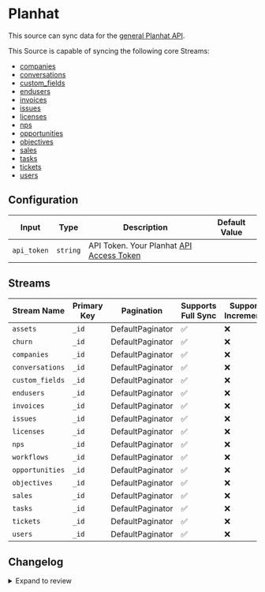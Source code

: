 # Planhat

This source can sync data for the [general Planhat API](https://docs.planhat.com/).

This Source is capable of syncing the following core Streams:

- [companies](https://docs.planhat.com/#companies)
- [conversations](https://docs.planhat.com/#conversations)
- [custom_fields](https://docs.planhat.com/#custom_fields)
- [endusers](https://docs.planhat.com/#endusers)
- [invoices](https://docs.planhat.com/#invoices)
- [issues](https://docs.planhat.com/#issues)
- [licenses](https://docs.planhat.com/#licenses)
- [nps](https://docs.planhat.com/#nps)
- [opportunities](https://docs.planhat.com/#opportunities)
- [objectives](https://docs.planhat.com/#objectives)
- [sales](https://docs.planhat.com/#sales)
- [tasks](https://docs.planhat.com/#tasks)
- [tickets](https://docs.planhat.com/#tickets)
- [users](https://docs.planhat.com/#users)

## Configuration

| Input       | Type     | Description                                                                          | Default Value |
| ----------- | -------- | ------------------------------------------------------------------------------------ | ------------- |
| `api_token` | `string` | API Token. Your Planhat [API Access Token](https://docs.planhat.com/#authentication) |               |

## Streams

| Stream Name     | Primary Key | Pagination       | Supports Full Sync | Supports Incremental |
| --------------- | ----------- | ---------------- | ------------------ | -------------------- |
| `assets`        | `_id`       | DefaultPaginator | ✅                 | ❌                   |
| `churn`         | `_id`       | DefaultPaginator | ✅                 | ❌                   |
| `companies`     | `_id`       | DefaultPaginator | ✅                 | ❌                   |
| `conversations` | `_id`       | DefaultPaginator | ✅                 | ❌                   |
| `custom_fields` | `_id`       | DefaultPaginator | ✅                 | ❌                   |
| `endusers`      | `_id`       | DefaultPaginator | ✅                 | ❌                   |
| `invoices`      | `_id`       | DefaultPaginator | ✅                 | ❌                   |
| `issues`        | `_id`       | DefaultPaginator | ✅                 | ❌                   |
| `licenses`      | `_id`       | DefaultPaginator | ✅                 | ❌                   |
| `nps`           | `_id`       | DefaultPaginator | ✅                 | ❌                   |
| `workflows`     | `_id`       | DefaultPaginator | ✅                 | ❌                   |
| `opportunities` | `_id`       | DefaultPaginator | ✅                 | ❌                   |
| `objectives`    | `_id`       | DefaultPaginator | ✅                 | ❌                   |
| `sales`         | `_id`       | DefaultPaginator | ✅                 | ❌                   |
| `tasks`         | `_id`       | DefaultPaginator | ✅                 | ❌                   |
| `tickets`       | `_id`       | DefaultPaginator | ✅                 | ❌                   |
| `users`         | `_id`       | DefaultPaginator | ✅                 | ❌                   |

## Changelog

<details>
  <summary>Expand to review</summary>

| Version | Date       | Pull Request | Subject                                              |
| ------- | ---------- | ------------ | ---------------------------------------------------- |
| 0.0.30 | 2025-07-05 | [62605](https://github.com/airbytehq/airbyte/pull/62605) | Update dependencies |
| 0.0.29 | 2025-06-28 | [62297](https://github.com/airbytehq/airbyte/pull/62297) | Update dependencies |
| 0.0.28 | 2025-06-21 | [61909](https://github.com/airbytehq/airbyte/pull/61909) | Update dependencies |
| 0.0.27 | 2025-06-14 | [61071](https://github.com/airbytehq/airbyte/pull/61071) | Update dependencies |
| 0.0.26 | 2025-05-24 | [60451](https://github.com/airbytehq/airbyte/pull/60451) | Update dependencies |
| 0.0.25 | 2025-05-10 | [60101](https://github.com/airbytehq/airbyte/pull/60101) | Update dependencies |
| 0.0.24 | 2025-05-03 | [59494](https://github.com/airbytehq/airbyte/pull/59494) | Update dependencies |
| 0.0.23 | 2025-04-27 | [59111](https://github.com/airbytehq/airbyte/pull/59111) | Update dependencies |
| 0.0.22 | 2025-04-19 | [58473](https://github.com/airbytehq/airbyte/pull/58473) | Update dependencies |
| 0.0.21 | 2025-04-12 | [57865](https://github.com/airbytehq/airbyte/pull/57865) | Update dependencies |
| 0.0.20 | 2025-04-05 | [57352](https://github.com/airbytehq/airbyte/pull/57352) | Update dependencies |
| 0.0.19 | 2025-03-29 | [56761](https://github.com/airbytehq/airbyte/pull/56761) | Update dependencies |
| 0.0.18 | 2025-03-22 | [56176](https://github.com/airbytehq/airbyte/pull/56176) | Update dependencies |
| 0.0.17 | 2025-03-08 | [55542](https://github.com/airbytehq/airbyte/pull/55542) | Update dependencies |
| 0.0.16 | 2025-03-01 | [55008](https://github.com/airbytehq/airbyte/pull/55008) | Update dependencies |
| 0.0.15 | 2025-02-23 | [54583](https://github.com/airbytehq/airbyte/pull/54583) | Update dependencies |
| 0.0.14 | 2025-02-15 | [53464](https://github.com/airbytehq/airbyte/pull/53464) | Update dependencies |
| 0.0.13 | 2025-02-01 | [52496](https://github.com/airbytehq/airbyte/pull/52496) | Update dependencies |
| 0.0.12 | 2025-01-18 | [51857](https://github.com/airbytehq/airbyte/pull/51857) | Update dependencies |
| 0.0.11 | 2025-01-11 | [51345](https://github.com/airbytehq/airbyte/pull/51345) | Update dependencies |
| 0.0.10 | 2024-12-28 | [50675](https://github.com/airbytehq/airbyte/pull/50675) | Update dependencies |
| 0.0.9 | 2024-12-21 | [50270](https://github.com/airbytehq/airbyte/pull/50270) | Update dependencies |
| 0.0.8 | 2024-12-14 | [49672](https://github.com/airbytehq/airbyte/pull/49672) | Update dependencies |
| 0.0.7 | 2024-12-12 | [49347](https://github.com/airbytehq/airbyte/pull/49347) | Update dependencies |
| 0.0.6 | 2024-12-11 | [49102](https://github.com/airbytehq/airbyte/pull/49102) | Starting with this version, the Docker image is now rootless. Please note that this and future versions will not be compatible with Airbyte versions earlier than 0.64 |
| 0.0.5 | 2024-11-04 | [48157](https://github.com/airbytehq/airbyte/pull/48157) | Update dependencies |
| 0.0.4 | 2024-10-29 | [47778](https://github.com/airbytehq/airbyte/pull/47778) | Update dependencies |
| 0.0.3 | 2024-10-28 | [47625](https://github.com/airbytehq/airbyte/pull/47625) | Update dependencies |
| 0.0.2 | 2024-09-30 | [46271](https://github.com/airbytehq/airbyte/pull/46271) | Documentation update |
| 0.0.1   | 2024-08-22 |              | Initial release by natikgadzhi via Connector Builder |

</details>

